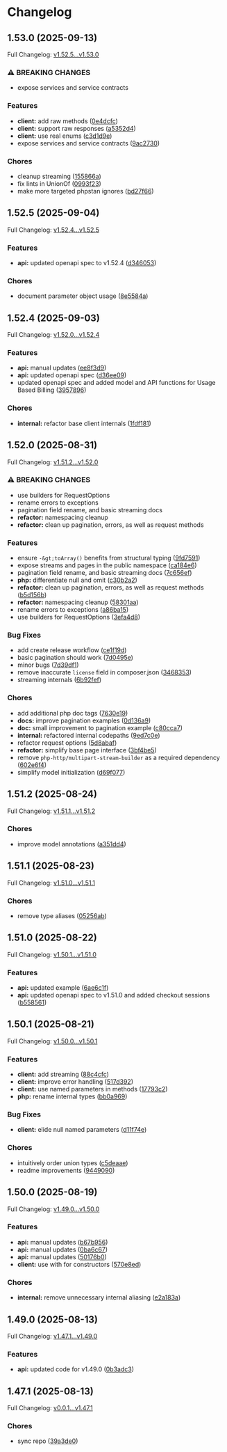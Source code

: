 # Changelog

## 1.53.0 (2025-09-13)

Full Changelog: [v1.52.5...v1.53.0](https://github.com/dodopayments/dodopayments-php/compare/v1.52.5...v1.53.0)

### ⚠ BREAKING CHANGES

* expose services and service contracts

### Features

* **client:** add raw methods ([0e4dcfc](https://github.com/dodopayments/dodopayments-php/commit/0e4dcfc13cbeab22bc23a931f674f7ea04581528))
* **client:** support raw responses ([a5352d4](https://github.com/dodopayments/dodopayments-php/commit/a5352d45127f1eca414c90846ba469489578498b))
* **client:** use real enums ([c3d1d9e](https://github.com/dodopayments/dodopayments-php/commit/c3d1d9e49458ad2ae2e87955b5c2efa137abba0f))
* expose services and service contracts ([9ac2730](https://github.com/dodopayments/dodopayments-php/commit/9ac27304b1055ecbeda7938ea602de80debb2490))


### Chores

* cleanup streaming ([155866a](https://github.com/dodopayments/dodopayments-php/commit/155866a630fbc8ca54ea8ff28f93edb8350b061c))
* fix lints in UnionOf ([0993f23](https://github.com/dodopayments/dodopayments-php/commit/0993f2361c3fb7905692337a7f7ae452ad68dfab))
* make more targeted phpstan ignores ([bd27f66](https://github.com/dodopayments/dodopayments-php/commit/bd27f66fb44badb2014dac8d9a243eb47e4689bd))

## 1.52.5 (2025-09-04)

Full Changelog: [v1.52.4...v1.52.5](https://github.com/dodopayments/dodopayments-php/compare/v1.52.4...v1.52.5)

### Features

* **api:** updated openapi spec to v1.52.4 ([d346053](https://github.com/dodopayments/dodopayments-php/commit/d346053b03318b5ff7cf23a30a1e1d9381aa74d7))


### Chores

* document parameter object usage ([8e5584a](https://github.com/dodopayments/dodopayments-php/commit/8e5584a1fe172681646803f012ba2b43698b3bdc))

## 1.52.4 (2025-09-03)

Full Changelog: [v1.52.0...v1.52.4](https://github.com/dodopayments/dodopayments-php/compare/v1.52.0...v1.52.4)

### Features

* **api:** manual updates ([ee8f3d9](https://github.com/dodopayments/dodopayments-php/commit/ee8f3d91e5b05b22e96e40e31f0ef6ae9457634e))
* **api:** updated openapi spec ([d36ee09](https://github.com/dodopayments/dodopayments-php/commit/d36ee093461d2f1f891ae417b65b9cca2e3f3a75))
* updated openapi spec and added model and API functions for Usage Based Billing ([3957896](https://github.com/dodopayments/dodopayments-php/commit/39578962adb40f9d4c70a9f4d304a3b71e4810e1))


### Chores

* **internal:** refactor base client internals ([1fdf181](https://github.com/dodopayments/dodopayments-php/commit/1fdf181396d3863521a2671ee198b4e2dc2c6374))

## 1.52.0 (2025-08-31)

Full Changelog: [v1.51.2...v1.52.0](https://github.com/dodopayments/dodopayments-php/compare/v1.51.2...v1.52.0)

### ⚠ BREAKING CHANGES

* use builders for RequestOptions
* rename errors to exceptions
* pagination field rename, and basic streaming docs
* **refactor:** namespacing cleanup
* **refactor:** clean up pagination, errors, as well as request methods

### Features

* ensure `-&gt;toArray()` benefits from structural typing ([9fd7591](https://github.com/dodopayments/dodopayments-php/commit/9fd759110510d16e5b45ab38d1276c368f9e8ca9))
* expose streams and pages in the public namespace ([ca184e6](https://github.com/dodopayments/dodopayments-php/commit/ca184e6fe2f22155a7462459219d4f9823d14d57))
* pagination field rename, and basic streaming docs ([7c656ef](https://github.com/dodopayments/dodopayments-php/commit/7c656ef44f8259323d014ca53d362336c01537a7))
* **php:** differentiate null and omit ([c30b2a2](https://github.com/dodopayments/dodopayments-php/commit/c30b2a2d7f72c0e864fbb0c60be0d9dbd4bd7354))
* **refactor:** clean up pagination, errors, as well as request methods ([b5d156b](https://github.com/dodopayments/dodopayments-php/commit/b5d156b934b45e055d0acef9c3a20afc3b400e26))
* **refactor:** namespacing cleanup ([58301aa](https://github.com/dodopayments/dodopayments-php/commit/58301aac437fe7cfd00e158c37f26d47b5f62d96))
* rename errors to exceptions ([a86ba15](https://github.com/dodopayments/dodopayments-php/commit/a86ba15629a396bc6687eec392f240383d99254d))
* use builders for RequestOptions ([3efa4d8](https://github.com/dodopayments/dodopayments-php/commit/3efa4d8cdcdbd70194c0fcbc3b7ea35eccb23af5))


### Bug Fixes

* add create release workflow ([ce1f19d](https://github.com/dodopayments/dodopayments-php/commit/ce1f19d44b06a3517e8a4722c215035b2d671201))
* basic pagination should work ([7d0495e](https://github.com/dodopayments/dodopayments-php/commit/7d0495ef5db5038db60b9a31bce94706a264f74e))
* minor bugs ([7d39df1](https://github.com/dodopayments/dodopayments-php/commit/7d39df102ae3daf6ff5c66d795fd8d0c84fe9a26))
* remove inaccurate `license` field in composer.json ([3468353](https://github.com/dodopayments/dodopayments-php/commit/3468353ebce5ec9236aabf037f5bacc87c16847f))
* streaming internals ([6b92fef](https://github.com/dodopayments/dodopayments-php/commit/6b92fef752349de8d649d60deefbb265a78450b2))


### Chores

* add additional php doc tags ([7630e19](https://github.com/dodopayments/dodopayments-php/commit/7630e19c31d7091d30855b3f00069432f34d56d5))
* **docs:** improve pagination examples ([0d136a9](https://github.com/dodopayments/dodopayments-php/commit/0d136a96ded76df3ea6a6fe71f6b58f49ff883b8))
* **doc:** small improvement to pagination example ([c80cca7](https://github.com/dodopayments/dodopayments-php/commit/c80cca700b0a505a7b10efb986122cf2b1c526a1))
* **internal:** refactored internal codepaths ([9ed7c0e](https://github.com/dodopayments/dodopayments-php/commit/9ed7c0e4bc40d509e060018efa55b3192be61c1e))
* refactor request options ([5d8abaf](https://github.com/dodopayments/dodopayments-php/commit/5d8abaf9fcd49fb13af9dc2445cda8a49ac4c66b))
* **refactor:** simplify base page interface ([3bf4be5](https://github.com/dodopayments/dodopayments-php/commit/3bf4be5393c3e3a02eefacd53c6273b03c0cc4f3))
* remove `php-http/multipart-stream-builder` as a required dependency ([602e6f4](https://github.com/dodopayments/dodopayments-php/commit/602e6f4c0e91160e5ecf5c6f4501355dc8a8f82f))
* simplify model initialization ([d69f077](https://github.com/dodopayments/dodopayments-php/commit/d69f077179e856749473d88ed349b7195a288368))

## 1.51.2 (2025-08-24)

Full Changelog: [v1.51.1...v1.51.2](https://github.com/dodopayments/dodopayments-php/compare/v1.51.1...v1.51.2)

### Chores

* improve model annotations ([a351dd4](https://github.com/dodopayments/dodopayments-php/commit/a351dd4d5fa68c4a58b48c344d43f5c0e4a611d5))

## 1.51.1 (2025-08-23)

Full Changelog: [v1.51.0...v1.51.1](https://github.com/dodopayments/dodopayments-php/compare/v1.51.0...v1.51.1)

### Chores

* remove type aliases ([05256ab](https://github.com/dodopayments/dodopayments-php/commit/05256abfaee0e4669d92c0ac9f5ef558c3c5923d))

## 1.51.0 (2025-08-22)

Full Changelog: [v1.50.1...v1.51.0](https://github.com/dodopayments/dodopayments-php/compare/v1.50.1...v1.51.0)

### Features

* **api:** updated example ([6ae6c1f](https://github.com/dodopayments/dodopayments-php/commit/6ae6c1f00cd8bff4894c11aca96530bfecc4fec2))
* **api:** updated openapi spec to v1.51.0 and added checkout sessions ([b558561](https://github.com/dodopayments/dodopayments-php/commit/b5585611d87014131550619f3132ce2e1ac20df7))

## 1.50.1 (2025-08-21)

Full Changelog: [v1.50.0...v1.50.1](https://github.com/dodopayments/dodopayments-php/compare/v1.50.0...v1.50.1)

### Features

* **client:** add streaming ([88c4cfc](https://github.com/dodopayments/dodopayments-php/commit/88c4cfc93111ed59f1b14cd63ccd9633e794db88))
* **client:** improve error handling ([517d392](https://github.com/dodopayments/dodopayments-php/commit/517d3921fca8921dba641bfed933b4b0b9a47109))
* **client:** use named parameters in methods ([17793c2](https://github.com/dodopayments/dodopayments-php/commit/17793c2690b5b57dc2254bd7cc01ad4ffca0ccfc))
* **php:** rename internal types ([bb0a969](https://github.com/dodopayments/dodopayments-php/commit/bb0a969990ee5729920dd185b7f0f644a9928dc2))


### Bug Fixes

* **client:** elide null named parameters ([d11f74e](https://github.com/dodopayments/dodopayments-php/commit/d11f74e0c353f942e12690d7a3c13cdeba917aea))


### Chores

* intuitively order union types ([c5deaae](https://github.com/dodopayments/dodopayments-php/commit/c5deaae1de00a2b8718e033342ae7fea3e7a0d8c))
* readme improvements ([9449090](https://github.com/dodopayments/dodopayments-php/commit/944909087c9359a2502c7468d23204b283f1bd48))

## 1.50.0 (2025-08-19)

Full Changelog: [v1.49.0...v1.50.0](https://github.com/dodopayments/dodopayments-php/compare/v1.49.0...v1.50.0)

### Features

* **api:** manual updates ([b67b956](https://github.com/dodopayments/dodopayments-php/commit/b67b9561ffee0daa8c0597b638f0a0aa74cfda9f))
* **api:** manual updates ([0ba6c67](https://github.com/dodopayments/dodopayments-php/commit/0ba6c677a0af25cad05ca8fe91f376a840ff5e26))
* **api:** manual updates ([50176b0](https://github.com/dodopayments/dodopayments-php/commit/50176b0c2f2036d63889fc312cad5d077bb8fc52))
* **client:** use with for constructors ([570e8ed](https://github.com/dodopayments/dodopayments-php/commit/570e8ed9a99c40abcdcf0bb75c260b74b132da24))


### Chores

* **internal:** remove unnecessary internal aliasing ([e2a183a](https://github.com/dodopayments/dodopayments-php/commit/e2a183a5f65a03e7bbe2ebf5c82c5c22b4547ad6))

## 1.49.0 (2025-08-13)

Full Changelog: [v1.47.1...v1.49.0](https://github.com/dodopayments/dodopayments-php/compare/v1.47.1...v1.49.0)

### Features

* **api:** updated code for v1.49.0 ([0b3adc3](https://github.com/dodopayments/dodopayments-php/commit/0b3adc3443e4ea27705c816f29020834bad0a3d0))

## 1.47.1 (2025-08-13)

Full Changelog: [v0.0.1...v1.47.1](https://github.com/dodopayments/dodopayments-php/compare/v0.0.1...v1.47.1)

### Chores

* sync repo ([39a3de0](https://github.com/dodopayments/dodopayments-php/commit/39a3de0b795b75eecf9c7dc0dbfa3e55fd9ed7bc))
